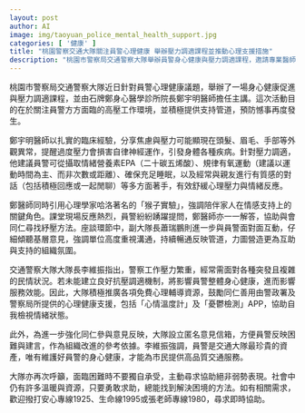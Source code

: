 ```yaml
---
layout: post
author: AI
image: img/taoyuan_police_mental_health_support.jpg
categories: [ '健康' ]
title: "桃園警察交通大隊關注員警心理健康 舉辦壓力調適課程並推動心理支援措施"
description: "桃園市警察局交通警察大隊舉辦員警身心健康與壓力調適課程，邀請專業醫師講授壓力管理與紓壓方法。大隊積極推廣心理輔導資源與匿名意見信箱，強調組織支持與情緒自我檢視，呼籲員警主動求助，共同營造健康職場環境。"
---
```

桃園市警察局交通警察大隊近日針對員警心理健康議題，舉辦了一場身心健康促進與壓力調適課程，並由石牌鄭身心醫學診所院長鄭宇明醫師擔任主講。這次活動目的在於關注員警方方面臨的高壓工作環境，並積極提供支持管道，預防憾事再度發生。

鄭宇明醫師以扎實的臨床經驗，分享焦慮與壓力可能顯現在頭髮、眉毛、手部等外觀異常，提醒過度壓力會損害自律神經運作，引發身體各種疾病。針對壓力調適，他建議員警可從攝取情緒營養素EPA（二十碳五烯酸）、規律有氧運動（建議以運動時間為主、而非次數或距離）、確保充足睡眠，以及經常與親友進行有質感的對話（包括積極回應或一起閒聊）等多方面著手，有效舒緩心理壓力與情緒反應。

鄭醫師同時引用心理學家哈洛著名的「猴子實驗」，強調陪伴家人在情感支持上的關鍵角色。課堂現場反應熱烈，員警紛紛踴躍提問，鄭醫師亦一一解答，協助與會同仁尋找紓壓方法。座談環節中，副大隊長蕭瑞鵬則進一步與員警面對面互動，仔細傾聽基層意見，強調單位高度重視溝通，持續暢通反映管道，力圖營造更為互助與支持的組織氛圍。

交通警察大隊大隊長李維振指出，警察工作壓力繁重，經常需面對各種突發且複雜的民情狀況。若未能建立良好抗壓調適機制，將影響員警整體身心健康，進而影響服務效能。因此，大隊積極推廣各項免費心理輔導資源，鼓勵同仁善用由警政署及警察局所提供的心理健康支援，包括「心情溫度計」及「憂鬱檢測」APP，協助自我檢視情緒狀態。

此外，為進一步強化同仁參與意見反映，大隊設立匿名意見信箱，方便員警反映困難與建言，作為組織改進的參考依據。李維振強調，員警是交通大隊最珍貴的資產，唯有維護好員警的身心健康，才能為市民提供高品質交通服務。

大隊亦再次呼籲，面臨困難時不要獨自承受，主動尋求協助絕非弱勢表現。社會中仍有許多溫暖與資源，只要勇敢求助，總能找到解決困境的方法。如有相關需求，歡迎撥打安心專線1925、生命線1995或張老師專線1980，尋求即時協助。